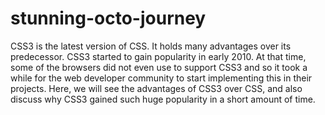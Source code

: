 # stunning-octo-journey
CSS3 is the latest version of CSS. It holds many advantages over its predecessor. CSS3 started to gain popularity in early 2010. At that time, some of the browsers did not even use to support CSS3 and so it took a while for the web developer community to start implementing this in their projects. Here, we will see the advantages of CSS3 over CSS, and also discuss why CSS3 gained such huge popularity in a short amount of time.
